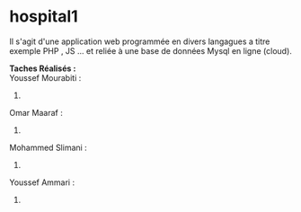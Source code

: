# hospital1
Il s'agit d'une application web programmée en divers langagues a titre exemple PHP , JS ... et reliée à une base de données Mysql en ligne (cloud).

<b>Taches Réalisés :</b> 
<br/>
Youssef Mourabiti :
  <ol>
  <li></li>
  </ol>
Omar Maaraf :
  <ol>
  <li></li>
  </ol>
  Mohammed Slimani :
  <ol>
  <li></li>
  </ol>
  Youssef Ammari :
  <ol>
  <li></li>
  </ol>
